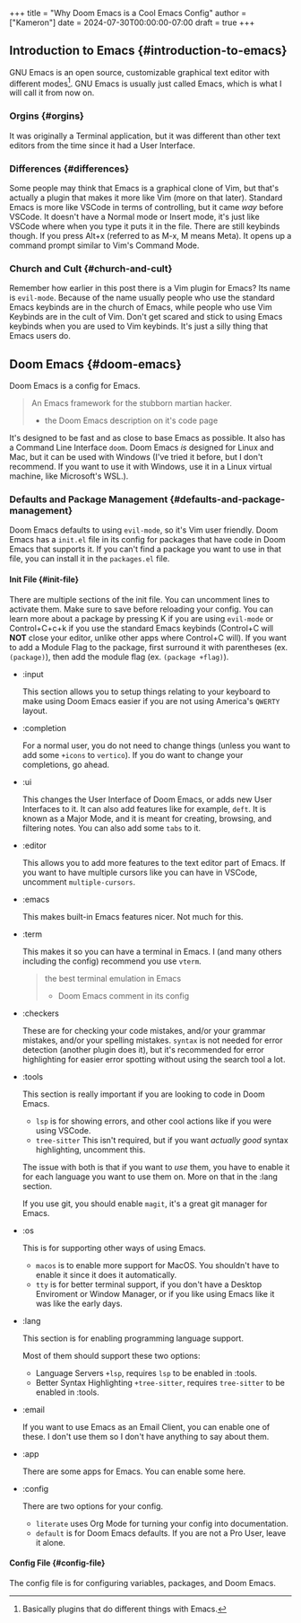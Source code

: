 +++
title = "Why Doom Emacs is a Cool Emacs Config"
author = ["Kameron"]
date = 2024-07-30T00:00:00-07:00
draft = true
+++

## Introduction to Emacs {#introduction-to-emacs}

GNU Emacs is an open source, customizable graphical text editor with different modes[^fn:1]. GNU Emacs is usually just called Emacs, which is what I will call it from now on.


### Orgins {#orgins}

It was originally a Terminal application, but it was different than other text editors from the time since it had a User Interface.


### Differences {#differences}

Some people may think that Emacs is a graphical clone of Vim, but that's actually a plugin that makes it more like Vim (more on that later). Standard Emacs is more like VSCode in terms of controlling, but it came _way_ before VSCode. It doesn't have a Normal mode or Insert mode, it's just like VSCode where when you type it puts it in the file. There are still keybinds though. If you press Alt+x (referred to as M-x, M means Meta). It opens up a command prompt similar to Vim's Command Mode.


### Church and Cult {#church-and-cult}

Remember how earlier in this post there is a Vim plugin for Emacs? Its name is `evil-mode`. Because of the name usually people who use the standard Emacs keybinds are in the church of Emacs, while people who use Vim Keybinds are in the cult of Vim. Don't get scared and stick to using Emacs keybinds when you are used to Vim keybinds. It's just a silly thing that Emacs users do.


## Doom Emacs {#doom-emacs}

Doom Emacs is a config for Emacs.

> An Emacs framework for the stubborn martian hacker.
>
> -   the Doom Emacs description on it's code page

It's designed to be fast and as close to base Emacs as possible. It also has a Command Line Interface `doom`. Doom Emacs _is_ designed for Linux and Mac, but it can be used with Windows (I've tried it before, but I don't recommend. If you want to use it with Windows, use it in a Linux virtual machine, like Microsoft's WSL.).


### Defaults and Package Management {#defaults-and-package-management}

Doom Emacs defaults to using `evil-mode`, so it's Vim user friendly. Doom Emacs has a `init.el` file in its config for packages that have code in Doom Emacs that supports it. If you can't find a package you want to use in that file, you can install it in the `packages.el` file.


#### Init File {#init-file}

There are multiple sections of the init file.
You can uncomment lines to activate them. Make sure to save before reloading your config.
You can learn more about a package by pressing K if you are using `evil-mode` or Control+C+c+k if you use the standard Emacs keybinds (Control+C will **NOT** close your editor, unlike other apps where Control+C will).
If you want to add a Module Flag to the package, first surround it with parentheses (ex. `(package)`), then add the module flag (ex. `(package +flag)`).

<!--list-separator-->

-  :input

    This section allows you to setup things relating to your keyboard to make using Doom Emacs easier if you are not using America's `QWERTY` layout.

<!--list-separator-->

-  :completion

    For a normal user, you do not need to change things (unless you want to add some `+icons` to `vertico`). If you do want to change your completions, go ahead.

<!--list-separator-->

-  :ui

    This changes the User Interface of Doom Emacs, or adds new User Interfaces to it. It can also add features like for example, `deft`. It is known as a Major Mode, and it is meant for creating, browsing, and filtering notes.
    You can also add some `tabs` to it.

<!--list-separator-->

-  :editor

    This allows you to add more features to the text editor part of Emacs. If you want to have multiple cursors like you can have in VSCode, uncomment `multiple-cursors`.

<!--list-separator-->

-  :emacs

    This makes built-in Emacs features nicer. Not much for this.

<!--list-separator-->

-  :term

    This makes it so you can have a terminal in Emacs. I (and many others including the config) recommend you use `vterm`.

    > the best terminal emulation in Emacs
    >
    > -   Doom Emacs comment in its config

<!--list-separator-->

-  :checkers

    These are for checking your code mistakes, and/or your grammar mistakes, and/or your spelling mistakes.
    `syntax` is not needed for error detection (another plugin does it), but it's recommended for error highlighting for easier error spotting without using the search tool a lot.

<!--list-separator-->

-  :tools

    This section is really important if you are looking to code in Doom Emacs.

    -   `lsp` is for showing errors, and other cool actions like if you were using VSCode.
    -   `tree-sitter` This isn't required, but if you want _actually good_ syntax highlighting, uncomment this.

    The issue with both is that if you want to _use_ them, you have to enable it for each language you want to use them on. More on that in the :lang section.

    If you use git, you should enable `magit`, it's a great git manager for Emacs.

<!--list-separator-->

-  :os

    This is for supporting other ways of using Emacs.

    -   `macos` is to enable more support for MacOS. You shouldn't have to enable it since it does it automatically.
    -   `tty` is for better terminal support, if you don't have a Desktop Enviroment or Window Manager, or if you like using Emacs like it was like the early days.

<!--list-separator-->

-  :lang

    This section is for enabling programming language support.

    Most of them should support these two options:

    -   Language Servers `+lsp`, requires `lsp` to be enabled in :tools.
    -   Better Syntax Highlighting `+tree-sitter`, requires `tree-sitter` to be enabled in :tools.

<!--list-separator-->

-  :email

    If you want to use Emacs as an Email Client, you can enable one of these. I don't use them so I don't have anything to say about them.

<!--list-separator-->

-  :app

    There are some apps for Emacs. You can enable some here.

<!--list-separator-->

-  :config

    There are two options for your config.

    -   `literate` uses Org Mode for turning your config into documentation.
    -   `default` is for Doom Emacs defaults. If you are not a Pro User, leave it alone.


#### Config File {#config-file}

The config file is for configuring variables, packages, and Doom Emacs.

[^fn:1]: Basically plugins that do different things with Emacs.
